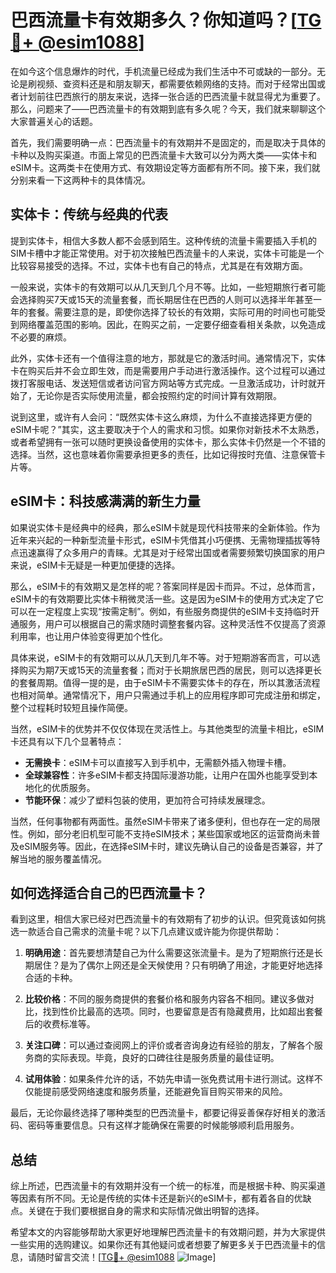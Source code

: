 # 巴西流量卡有效期多久？你知道吗？[[TG💪+ @esim1088](https://t.me/s/esim1088)]

在如今这个信息爆炸的时代，手机流量已经成为我们生活中不可或缺的一部分。无论是刷视频、查资料还是和朋友聊天，都需要依赖网络的支持。而对于经常出国或者计划前往巴西旅行的朋友来说，选择一张合适的巴西流量卡就显得尤为重要了。那么，问题来了——巴西流量卡的有效期到底有多久呢？今天，我们就来聊聊这个大家普遍关心的话题。

首先，我们需要明确一点：巴西流量卡的有效期并不是固定的，而是取决于具体的卡种以及购买渠道。市面上常见的巴西流量卡大致可以分为两大类——实体卡和eSIM卡。这两类卡在使用方式、有效期设定等方面都有所不同。接下来，我们就分别来看一下这两种卡的具体情况。

## 实体卡：传统与经典的代表

提到实体卡，相信大多数人都不会感到陌生。这种传统的流量卡需要插入手机的SIM卡槽中才能正常使用。对于初次接触巴西流量卡的人来说，实体卡可能是一个比较容易接受的选择。不过，实体卡也有自己的特点，尤其是在有效期方面。

一般来说，实体卡的有效期可以从几天到几个月不等。比如，一些短期旅行者可能会选择购买7天或15天的流量套餐，而长期居住在巴西的人则可以选择半年甚至一年的套餐。需要注意的是，即使你选择了较长的有效期，实际可用的时间也可能受到网络覆盖范围的影响。因此，在购买之前，一定要仔细查看相关条款，以免造成不必要的麻烦。

此外，实体卡还有一个值得注意的地方，那就是它的激活时间。通常情况下，实体卡在购买后并不会立即生效，而是需要用户手动进行激活操作。这个过程可以通过拨打客服电话、发送短信或者访问官方网站等方式完成。一旦激活成功，计时就开始了，无论你是否实际使用流量，都会按照约定的时间计算有效期限。

说到这里，或许有人会问：“既然实体卡这么麻烦，为什么不直接选择更方便的eSIM卡呢？”其实，这主要取决于个人的需求和习惯。如果你对新技术不太熟悉，或者希望拥有一张可以随时更换设备使用的实体卡，那么实体卡仍然是一个不错的选择。当然，这也意味着你需要承担更多的责任，比如记得按时充值、注意保管卡片等。

## eSIM卡：科技感满满的新生力量

如果说实体卡是经典中的经典，那么eSIM卡就是现代科技带来的全新体验。作为近年来兴起的一种新型流量卡形式，eSIM卡凭借其小巧便携、无需物理插拔等特点迅速赢得了众多用户的青睐。尤其是对于经常出国或者需要频繁切换国家的用户来说，eSIM卡无疑是一种更加便捷的选择。

那么，eSIM卡的有效期又是怎样的呢？答案同样是因卡而异。不过，总体而言，eSIM卡的有效期要比实体卡稍微灵活一些。这是因为eSIM卡的使用方式决定了它可以在一定程度上实现“按需定制”。例如，有些服务商提供的eSIM卡支持临时开通服务，用户可以根据自己的需求随时调整套餐内容。这种灵活性不仅提高了资源利用率，也让用户体验变得更加个性化。

具体来说，eSIM卡的有效期可以从几天到几年不等。对于短期游客而言，可以选择购买为期7天或15天的流量套餐；而对于长期旅居巴西的居民，则可以选择更长的套餐周期。值得一提的是，由于eSIM卡不需要实体卡的存在，所以其激活流程也相对简单。通常情况下，用户只需通过手机上的应用程序即可完成注册和绑定，整个过程耗时较短且操作简便。

当然，eSIM卡的优势并不仅仅体现在灵活性上。与其他类型的流量卡相比，eSIM卡还具有以下几个显著特点：

- **无需换卡**：eSIM卡可以直接写入到手机中，无需额外插入物理卡槽。
- **全球兼容性**：许多eSIM卡都支持国际漫游功能，让用户在国外也能享受到本地化的优质服务。
- **节能环保**：减少了塑料包装的使用，更加符合可持续发展理念。

当然，任何事物都有两面性。虽然eSIM卡带来了诸多便利，但也存在一定的局限性。例如，部分老旧机型可能不支持eSIM技术；某些国家或地区的运营商尚未普及eSIM服务等。因此，在选择eSIM卡时，建议先确认自己的设备是否兼容，并了解当地的服务覆盖情况。

## 如何选择适合自己的巴西流量卡？

看到这里，相信大家已经对巴西流量卡的有效期有了初步的认识。但究竟该如何挑选一款适合自己需求的流量卡呢？以下几点建议或许能为你提供帮助：

1. **明确用途**：首先要想清楚自己为什么需要这张流量卡。是为了短期旅行还是长期居住？是为了偶尔上网还是全天候使用？只有明确了用途，才能更好地选择合适的卡种。

2. **比较价格**：不同的服务商提供的套餐价格和服务内容各不相同。建议多做对比，找到性价比最高的选项。同时，也要留意是否有隐藏费用，比如超出套餐后的收费标准等。

3. **关注口碑**：可以通过查阅网上的评价或者咨询身边有经验的朋友，了解各个服务商的实际表现。毕竟，良好的口碑往往是服务质量的最佳证明。

4. **试用体验**：如果条件允许的话，不妨先申请一张免费试用卡进行测试。这样不仅能提前感受网络速度和服务质量，还能避免盲目购买带来的风险。

最后，无论你最终选择了哪种类型的巴西流量卡，都要记得妥善保存好相关的激活码、密码等重要信息。只有这样才能确保在需要的时候能够顺利启用服务。

## 总结

综上所述，巴西流量卡的有效期并没有一个统一的标准，而是根据卡种、购买渠道等因素有所不同。无论是传统的实体卡还是新兴的eSIM卡，都有着各自的优缺点。关键在于我们要根据自身的需求和实际情况做出明智的选择。

希望本文的内容能够帮助大家更好地理解巴西流量卡的有效期问题，并为大家提供一些实用的选购建议。如果你还有其他疑问或者想要了解更多关于巴西流量卡的信息，请随时留言交流！[[TG💪+ @esim1088](https://t.me/s/esim1088) ![Image](https://i.postimg.cc/4NQfJmqS/Snipaste-2025-05-13-00-14-12.png)]